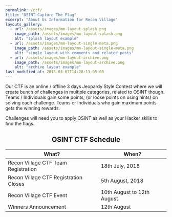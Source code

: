 ```yaml
---
permalink: /ctf/
title: "OSINT Capture The Flag"
excerpt: "About Us Information for Recon Village"
layouts_gallery:
  - url: /assets/images/mm-layout-splash.png
    image_path: /assets/images/mm-layout-splash.png
    alt: "splash layout example"
  - url: /assets/images/mm-layout-single-meta.png
    image_path: /assets/images/mm-layout-single-meta.png
    alt: "single layout with comments and related posts"
  - url: /assets/images/mm-layout-archive.png
    image_path: /assets/images/mm-layout-archive.png
    alt: "archive layout example"
last_modified_at: 2018-03-07T14:28:13-05:00
---
```


Our CTF is an online / offline 3 days Jeopardy Style Contest where we will create bunch of challenges in multiple categories, related to OSINT though. Teams / Individuals gain some points, (or loose points on using hints) on solving each challenge. Teams or Individuals who gain maximum points gets the winning rewards.

Challenges will need you to apply OSINT as well as your Hacker skills to find the flags. 

## <center> OSINT CTF Schedule </center>

| What?                                        | When?	                                           |
| ------------------------------------------- | ----------------------------------------------------- |
| Recon Village CTF Team Registration | 18th July, 2018 |
| Recon Village CTF Registration Closes | 5th August, 2018 | 
| Recon Village CTF Event| 10th August to 12th August |
| Winners Announcement | 12th August |
